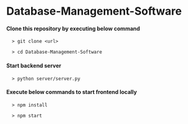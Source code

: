 # Database-Management-Software

#### Clone this repository by executing below command
```commandline
  > git clone <url>
```
```commandline
  > cd Database-Management-Software
```

#### Start backend server
```commandline
  > python server/server.py
```

#### Execute below commands to start frontend locally
```commandline
  > npm install
```
```commandline
  > npm start
```
